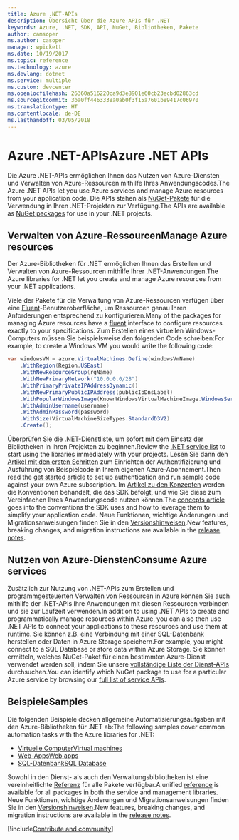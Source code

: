 ```yaml
---
title: Azure .NET-APIs
description: Übersicht über die Azure-APIs für .NET
keywords: Azure, .NET, SDK, API, NuGet, Bibliotheken, Pakete
author: camsoper
ms.author: casoper
manager: wpickett
ms.date: 10/19/2017
ms.topic: reference
ms.technology: azure
ms.devlang: dotnet
ms.service: multiple
ms.custom: devcenter
ms.openlocfilehash: 26360a516220ca9d3e8901e60cb23ecbd02863cd
ms.sourcegitcommit: 3ba0ff4463338a0ab0f3f15a7601b89417c06970
ms.translationtype: HT
ms.contentlocale: de-DE
ms.lasthandoff: 03/05/2018
---
```

# <a name="azure-net-apis"></a><span data-ttu-id="4408b-104">Azure .NET-APIs</span><span class="sxs-lookup"><span data-stu-id="4408b-104">Azure .NET APIs</span></span>

<span data-ttu-id="4408b-105">Die Azure .NET-APIs ermöglichen Ihnen das Nutzen von Azure-Diensten und Verwalten von Azure-Ressourcen mithilfe Ihres Anwendungscodes.</span><span class="sxs-lookup"><span data-stu-id="4408b-105">The Azure .NET APIs let you use Azure services and manage Azure resources from your application code.</span></span> <span data-ttu-id="4408b-106">Die APIs stehen als [NuGet-Pakete](/dotnet/api/overview/azure/) für die Verwendung in Ihren .NET-Projekten zur Verfügung.</span><span class="sxs-lookup"><span data-stu-id="4408b-106">The APIs are available as [NuGet packages](/dotnet/api/overview/azure/) for use in your .NET projects.</span></span> 

## <a name="manage-azure-resources"></a><span data-ttu-id="4408b-107">Verwalten von Azure-Ressourcen</span><span class="sxs-lookup"><span data-stu-id="4408b-107">Manage Azure resources</span></span>

<span data-ttu-id="4408b-108">Der Azure-Bibliotheken für .NET ermöglichen Ihnen das Erstellen und Verwalten von Azure-Ressourcen mithilfe Ihrer .NET-Anwendungen.</span><span class="sxs-lookup"><span data-stu-id="4408b-108">The Azure libraries for .NET let you create and manage Azure resources from your .NET applications.</span></span>

<span data-ttu-id="4408b-109">Viele der Pakete für die Verwaltung von Azure-Ressourcen verfügen über eine [Fluent](dotnet-sdk-azure-concepts.md)-Benutzeroberfläche, um Ressourcen genau Ihren Anforderungen entsprechend zu konfigurieren.</span><span class="sxs-lookup"><span data-stu-id="4408b-109">Many of the packages for managing Azure resources have a [fluent](dotnet-sdk-azure-concepts.md) interface to configure resources exactly to your specifications.</span></span> <span data-ttu-id="4408b-110">Zum Erstellen eines virtuellen Windows-Computers müssen Sie beispielsweise den folgenden Code schreiben:</span><span class="sxs-lookup"><span data-stu-id="4408b-110">For example, to create a Windows VM you would write the following code:</span></span>

```csharp
var windowsVM = azure.VirtualMachines.Define(windowsVmName)
    .WithRegion(Region.USEast)
    .WithNewResourceGroup(rgName)
    .WithNewPrimaryNetwork("10.0.0.0/28")
    .WithPrimaryPrivateIPAddressDynamic()
    .WithNewPrimaryPublicIPAddress(publicIpDnsLabel)
    .WithPopularWindowsImage(KnownWindowsVirtualMachineImage.WindowsServer2012R2Datacenter)
    .WithAdminUsername(username)
    .WithAdminPassword(password)
    .WithSize(VirtualMachineSizeTypes.StandardD3V2)
    .Create();
 ```

<span data-ttu-id="4408b-111">Überprüfen Sie die [.NET-Dienstliste](/dotnet/api/overview/azure/), um sofort mit dem Einsatz der Bibliotheken in Ihren Projekten zu beginnen.</span><span class="sxs-lookup"><span data-stu-id="4408b-111">Review the [.NET service list](/dotnet/api/overview/azure/) to start using the libraries immediately with your projects.</span></span> <span data-ttu-id="4408b-112">Lesen Sie dann den [Artikel mit den ersten Schritten](dotnet-sdk-azure-get-started.md) zum Einrichten der Authentifizierung und Ausführung von Beispielcode in Ihrem eigenen Azure-Abonnement.</span><span class="sxs-lookup"><span data-stu-id="4408b-112">Then read the [get started article](dotnet-sdk-azure-get-started.md) to set up authentication and run sample code against your own Azure subscription.</span></span>  <span data-ttu-id="4408b-113">Im [Artikel zu den Konzepten](dotnet-sdk-azure-concepts.md) werden die Konventionen behandelt, die das SDK befolgt, und wie Sie diese zum Vereinfachen Ihres Anwendungscode nutzen können.</span><span class="sxs-lookup"><span data-stu-id="4408b-113">The [concepts article](dotnet-sdk-azure-concepts.md) goes into the conventions the SDK uses and how to leverage them to simplify your application code.</span></span> <span data-ttu-id="4408b-114">Neue Funktionen, wichtige Änderungen und Migrationsanweisungen finden Sie in den [Versionshinweisen](dotnet-sdk-azure-release-notes.md).</span><span class="sxs-lookup"><span data-stu-id="4408b-114">New features, breaking changes, and migration instructions are available in the [release notes](dotnet-sdk-azure-release-notes.md).</span></span>

## <a name="consume-azure-services"></a><span data-ttu-id="4408b-115">Nutzen von Azure-Diensten</span><span class="sxs-lookup"><span data-stu-id="4408b-115">Consume Azure services</span></span>

<span data-ttu-id="4408b-116">Zusätzlich zur Nutzung von .NET-APIs zum Erstellen und programmgesteuerten Verwalten von Ressourcen in Azure können Sie auch mithilfe der .NET-APIs Ihre Anwendungen mit diesen Ressourcen verbinden und sie zur Laufzeit verwenden.</span><span class="sxs-lookup"><span data-stu-id="4408b-116">In addition to using .NET APIs to create and programmatically manage resources within Azure, you can also then use .NET APIs to connect your applications to these resources and use them at runtime.</span></span>  <span data-ttu-id="4408b-117">Sie können z.B. eine Verbindung mit einer SQL-Datenbank herstellen oder Daten in Azure Storage speichern.</span><span class="sxs-lookup"><span data-stu-id="4408b-117">For example, you might connect to a SQL Database or store data within Azure Storage.</span></span>  <span data-ttu-id="4408b-118">Sie können ermitteln, welches NuGet-Paket für einen bestimmten Azure-Dienst verwendet werden soll, indem Sie unsere [vollständige Liste der Dienst-APIs](/dotnet/api/overview/azure/) durchsuchen.</span><span class="sxs-lookup"><span data-stu-id="4408b-118">You can identify which NuGet package to use for a particular Azure service by browsing our [full list of service APIs](/dotnet/api/overview/azure/).</span></span>  

## <a name="samples"></a><span data-ttu-id="4408b-119">Beispiele</span><span class="sxs-lookup"><span data-stu-id="4408b-119">Samples</span></span>

<span data-ttu-id="4408b-120">Die folgenden Beispiele decken allgemeine Automatisierungsaufgaben mit den Azure-Bibliotheken für .NET ab:</span><span class="sxs-lookup"><span data-stu-id="4408b-120">The following samples cover common automation tasks with the Azure libraries for .NET:</span></span>

- [<span data-ttu-id="4408b-121">Virtuelle Computer</span><span class="sxs-lookup"><span data-stu-id="4408b-121">Virtual machines</span></span>](dotnet-sdk-azure-virtual-machine-samples.md)
- [<span data-ttu-id="4408b-122">Web-Apps</span><span class="sxs-lookup"><span data-stu-id="4408b-122">Web apps</span></span>](dotnet-sdk-azure-web-apps-samples.md)
- [<span data-ttu-id="4408b-123">SQL-Datenbank</span><span class="sxs-lookup"><span data-stu-id="4408b-123">SQL Database</span></span>](dotnet-sdk-azure-sql-database-samples.md)

<span data-ttu-id="4408b-124">Sowohl in den Dienst- als auch den Verwaltungsbibliotheken ist eine vereinheitlichte [Referenz](/dotnet/api/overview/azure/?view=azure-dotnet) für alle Pakete verfügbar.</span><span class="sxs-lookup"><span data-stu-id="4408b-124">A unified [reference](/dotnet/api/overview/azure/?view=azure-dotnet) is available for all packages in both the service and management libraries.</span></span> <span data-ttu-id="4408b-125">Neue Funktionen, wichtige Änderungen und Migrationsanweisungen finden Sie in den [Versionshinweisen](dotnet-sdk-azure-release-notes.md).</span><span class="sxs-lookup"><span data-stu-id="4408b-125">New features, breaking changes, and migration instructions are available in the [release notes](dotnet-sdk-azure-release-notes.md).</span></span>

[!include[Contribute and community](includes/contribute.md)]